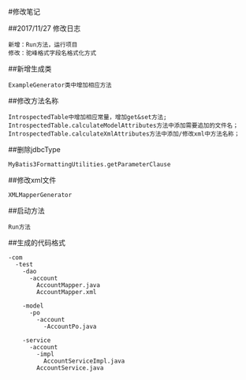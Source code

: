 ﻿#修改笔记
 
 
##2017/11/27  修改日志

    新增：Run方法，运行项目
    修改：驼峰格式字段名格式化方式
 
##新增生成类

    ExampleGenerator类中增加相应方法

##修改方法名称

    IntrospectedTable中增加相应常量，增加get&set方法;
    IntrospectedTable.calculateModelAttributes方法中添加需要追加的文件名；
    IntrospectedTable.calculateXmlAttributes方法中添加/修改xml中方法名称；
    
##删除jdbcType

    MyBatis3FormattingUtilities.getParameterClause
    
##修改xml文件

    XMLMapperGenerator
    
    
##启动方法

    Run方法
    
##生成的代码格式

    -com
      -test
        -dao
          -account
            AccountMapper.java
            AccountMapper.xml
            
        -model
          -po
            -account
              -AccountPo.java
              
        -service
          -account
            -impl
              AccountServiceImpl.java
            AccountService.java
